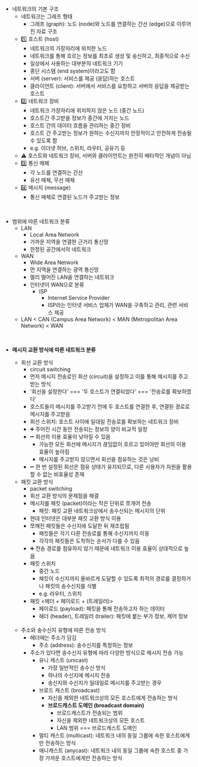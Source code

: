 - 네트워크의 기본 구조
  - 네트워크는 그래프 형태
    - 그래프 (graph): 노드 (node)와 노드를 연결하는 간선 (edge)으로 이루어진 자료 구조
  - 1️⃣ 호스트 (host)
    -  네트워크의 가장자리에 위치한 노드
    -  네트워크를 통해 흐르는 정보를 최초로 생성 및 송신하고, 최종적으로 수신
    -  일상에서 사용하는 대부분의 네트워크 기기
    -  종단 시스템 (end system)이라고도 함
    -  서버 (server): 서비스를 제공 (응답)하는 호스트
    -  클라이언트 (client): 서버에서 서비스를 요청하고 서버의 응답을 제공받는 호스트
  -  2️⃣ 네트워크 장비
      - 네트워크 가장자리에 위치하지 않은 노드 (중간 노드)
      - 호스트간 주고받을 정보가 중간에 거치는 노드
      - 호스트 간의 데이터 흐름을 관리하는 중간 장비
      - 호스트 간 주고받는 정보가 원하는 수신지까지 안정적이고 안전하게 전송될 수 있도록 함 
      - e.g. 이더넷 허브, 스위치, 라우터, 공유기 등
  - ⚠️ 호스트와 네트워크 장비, 서버와 클라이언트는 완전히 배타적인 개념이 아님
  - 3️⃣ 통신 매체
    - 각 노드를 연결하는 간선
    - 유선 매체, 무선 매체
  - 4️⃣ 메시지 (message)
    - 통신 매체로 연결된 노드가 주고받는 정보
<br/>

- 범위에 따른 네트워크 분류
  - LAN
    - Local Area Network
    - 가까운 지역을 연결한 근거리 통신망
    - 한정된 공간에서의 네트워크
  - WAN
    - Wide Area Network
    - 먼 지역을 연결하는 광역 통신망
    - 멀리 떨어진 LAN을 연결하는 네트워크
    - 인터넷이 WAN으로 분류
      - ISP
        - Internet Service Provider
        - ISP라는 인터넷 서비스 업체가 WAN을 구축하고 관리, 관련 서비스 제공
  - LAN < CAN (Campus Area Network) < MAN (Metropolitan Area Network) < WAN
<br/>

- **메시지 교환 방식에 따른 네트워크 분류**
  - 회선 교환 방식
    - circuit switching
    - 먼저 메시지 전송로인 회선 (circuit)을 설정하고 이를 통해 메시지를 주고받는 방식
    - '회선을 설정한다' === '두 호스트가 연결되었다' === '전송로를 확보하였다'
    - 호스트들이 메시지를 주고받기 전에 두 호스트를 연결한 후, 연결된 경로로 메시지를 주고받음
    - 회선 스위치: 호스트 사이에 일대일 전송로를 확보하는 네트워크 장비
    - ➕ 주어진 시간 동안 전송되는 정보의 양이 비교적 일정
    - ➖ 회선의 이용 효율이 낮아질 수 있음
      - 가능한 모든 회선에 메시지가 끊임없이 흐르고 있어야만 회선의 이용 효율이 높아짐
      - 메시지를 주고받지 않으면서 회선을 점유하는 것은 낭비
    - ➖ 한 번 설정된 회선은 점유 상태가 유지되므로, 다른 사용자가 자원을 활용할 수 없는 비효율성 존재
  - 패킷 교환 방식
    - packet switching
    - 회선 교환 방식의 문제점을 해결
    - 메시지를 패킷 (packet)이라는 작은 단위로 쪼개어 전송
      - 패킷: 패킷 교환 네트워크상에서 송수신되는 메시지의 단위
    - 현대 인터넷은 대부분 패킷 교환 방식 이용
    - 쪼깨진 패킷들은 수신지에 도달한 뒤 재조립됨
      - 패킷들은 각기 다른 전송로를 통해 수신지까지 이동
      - 각각의 패킷들은 도착하는 순서가 다를 수 있음
    - ➕ 전송 경로를 점유하지 않기 때문에 네트워크 이용 효율이 상대적으로 높음
    - 패킷 스위치
      - 중간 노드
      - 패킷이 수신지까지 올바르게 도달할 수 있도록 최적의 경로를 결정하거나 패킷의 송수신지를 식별
      - e.g. 라우터, 스위치
    - 패킷 <헤더 + 페이로드 + (트레일러)>
      - 페이로드 (payload): 패킷을 통해 전송하고자 하는 데이터
      - 헤더 (header), 트레일러 (trailer): 패킷에 붙는 부가 정보, 제어 정보
  <br/>

  - 주소와 송수신지 유형에 따른 전송 방식
    - 헤더에는 주소가 담김
      - 주소 (address): 송수신지를 특정하는 정보
    - 주소가 있다면 송수신지 유형에 따라 다양한 방식으로 메시지 전송 가능
      - 유니 캐스트 (unicast)
        - 가장 일반적인 송수신 방식
        - 하나의 수신지에 메시지 전송
        - 송신지와 수신지가 일대일로 메시지를 주고받는 경우
      - 브로드 캐스트 (broadcast)
        - 자신을 제외한 네트워크상의 모든 호스트에게 전송하는 방식
        - **브로드캐스트 도메인 (broadcast domain)**
          - 브로드캐스트가 전송되는 범위
          - 자신을 제외한 네트워크상의 모든 호스트
          - LAN 범위 === 브로드캐스트 도메인
      - 멀티 캐스트 (multicast): 네트워크 내의 동일 그룹에 속한 호스트에게만 전송하는 방식
      - 애니캐스트 (anycast): 네트워크 내의 동일 그룹에 속한 호스트 중 가장 가까운 호스트에게만 전송하는 방식 
          
